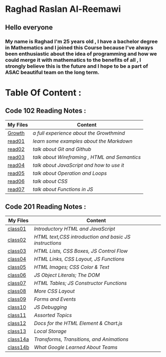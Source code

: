 # **Raghad Raslan Al-Reemawi**

## **Hello everyone**
### **My name is Raghad I'm 25 years old , I have a bachelor degree in Mathematics and I joined this Course because I've always been enthusiastic about the idea of programming and how we could merge it with mathematics to the benefits of all , I strongly believe this is the future and I hope to be a part of ASAC beautiful team on the long term**.

# **Table Of Content** :

## **Code 102 Reading Notes :**


| **My Files**      | **Content** |
| -----------       | ----------- |
| [Growth](https://raghad497.github.io/reading-notes/102/Growth)      | *a full experience about the Growthmind*       |
| [read01](https://raghad497.github.io/reading-notes/102/read01)   | *learn some examples about the Markdown*        |
| [read02](https://raghad497.github.io/reading-notes/102/read02)      | *talk about Git and Github* |
| [read03](https://raghad497.github.io/reading-notes/102/read03)      | *talk about Wireframing , HTML and Semantics* |
| [read04](https://raghad497.github.io/reading-notes/102/read04)      | *talk about JavaScript and how to use it* |
| [read05](https://raghad497.github.io/reading-notes/102/read05)      | *talk about Operation and Loops* |
| [read06](https://raghad497.github.io/reading-notes/102/read06)      | *talk about CSS* |
| [read07](https://raghad497.github.io/reading-notes/102/read07)      | *talk about Functions in JS* |




## **Code 201 Reading Notes :**


| **My Files**      | **Content** |
| -----------       | ----------- |
| [class01](https://raghad497.github.io/reading-notes/201/class-01)      | *Introductory HTML and JavaScript*       |
| [class02](https://raghad497.github.io/reading-notes/201/class-02)   | *HTML text,CSS introduction and basic JS instructions*        |
| [class03](https://raghad497.github.io/reading-notes/201/class-03)      | *HTML Lists, CSS Boxes, JS Control Flow* |
| [class04](https://raghad497.github.io/reading-notes/201/class-04)      | *HTML Links, CSS Layout, JS Functions* |
| [class05](https://raghad497.github.io/reading-notes/201/class-05)      | *HTML Images; CSS Color & Text* |
| [class06](https://raghad497.github.io/reading-notes/201/class-06)      | *JS Object Literals; The DOM* |
| [class07](https://raghad497.github.io/reading-notes/201/class-07)      | *HTML Tables; JS Constructor Functions* |
| [class08](https://raghad497.github.io/reading-notes/201/class-08)      | *More CSS Layout* |
| [class09](https://raghad497.github.io/reading-notes/201/class-09)      | *Forms and Events* |
| [class10](https://raghad497.github.io/reading-notes/201/class-10)      | *JS Debugging* |
| [class11](https://raghad497.github.io/reading-notes/201/class-11)      | *Assorted Topics* |
| [class12](https://raghad497.github.io/reading-notes/201/class-12)      | *Docs for the HTML Element & Chart.js* |
| [class13](https://raghad497.github.io/reading-notes/201/class-13)      | *Local Storage* |
| [class14a](https://raghad497.github.io/reading-notes/201/class-14a)      | *Transforms, Transitions, and Animations* |
| [class14b](https://raghad497.github.io/reading-notes/201/class-14b)      | *What Google Learned About Teams* |
